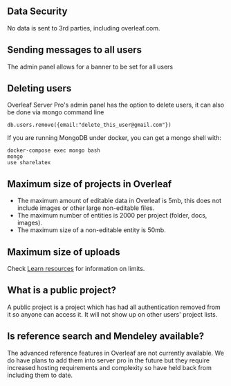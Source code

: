 ## Data Security
No data is sent to 3rd parties, including overleaf.com.

## Sending messages to all users
The admin panel allows for a banner to be set for all users

## Deleting users
Overleaf Server Pro's admin panel has the option to delete users, it can also be done via mongo command line

`db.users.remove({email:"delete_this_user@gmail.com"})`

If you are running MongoDB under docker, you can get a mongo shell with:
```
docker-compose exec mongo bash
mongo
use sharelatex
```

## Maximum size of projects in Overleaf
* The maximum amount of editable data in Overleaf is 5mb, this does not include images or other large non-editable files.
* The maximum number of entities is 2000 per project (folder, docs, images).
* The maximum size of a non-editable entity is 50mb.

## Maximum size of uploads
Check [Learn resources](https://www.overleaf.com/learn/how-to/Uploading_a_project#Limitations_on_Uploads) for information on limits.

## What is a public project?
A public project is a project which has had all authentication removed from it so anyone can access it. It will not show up on other users' project lists.

## Is reference search and Mendeley available?
The advanced reference features in Overleaf are not currently available. We do have plans to add them into server pro in the future but they require increased hosting requirements and complexity so have held back from including them to date.
